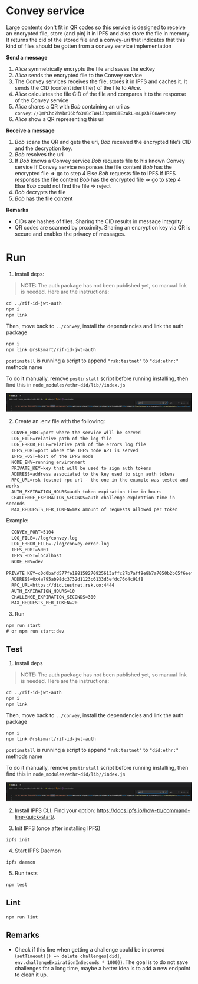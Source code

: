 # Convey service

Large contents don't fit in QR codes so this service is designed to receive an encrypted file, store (and pin) it in IPFS and also store the file in memory. It returns the cid of the stored file and a convey-uri that indicates that this kind of files should be gotten from a convey service implementation


**Send a message**

1. _Alice_ symmetrically encrypts the file and saves the ecKey
2. _Alice_ sends the encrypted file to the Convey service
3. The Convey services receives the file, stores it in IPFS and caches it. It sends the CID (content identifier) of the file to _Alice_.
4. _Alice_ calculates the file CID of the file and compares it to the response of the Convey service
5. _Alice_ shares a QR with _Bob_ containing an uri as `convey://QmPChd2hVbrJ6bfo3WBcTW4iZnpHm8TEzWkLHmLpXhF68A#ecKey`
6. _Alice_ show a QR representing this uri

**Receive a message**

1. _Bob_ scans the QR and gets the uri, _Bob_ received the encrypted file’s CID and the decryption key.
2. _Bob_ resolves the uri
3. If _Bob_ knows a Convey service
    _Bob_ requests file to his known Convey service
    If Convey service responses the file content
      _Bob_ has the encrypted file => go to step 4
    Else 
      _Bob_ requests file to IPFS
      If IPFS responses the file content
        _Bob_ has the encrypted file => go to step 4
      Else
        _Bob_ could not find the file => reject
4. _Bob_ decrypts the file
5. _Bob_ has the file content

**Remarks**
- CIDs are hashes of files. Sharing the CID results in message integrity.
- QR codes are scanned by proximity. Sharing an encryption key via QR is secure and enables the privacy of messages.


# Run

1. Install deps:

  > NOTE: The auth package has not been published yet, so manual link is needed. Here are the instructions:
  
  ```
  cd ../rif-id-jwt-auth
  npm i
  npm link
  ```

  Then, move back to `../convey`, install the dependencies and link the auth package
  ```
  npm i
  npm link @rsksmart/rif-id-jwt-auth
  ```

  `postinstall` is running a script to append `"rsk:testnet"` to `"did:ethr:"` methods name

  To do it manually, remove `postinstall` script before running installing, then find this in `node_modules/ethr-did/lib//index.js`

  ![fix](./img/fix.png)

2. Create an .env file with the following:

```
  CONVEY_PORT=port where the service will be served
  LOG_FILE=relative path of the log file
  LOG_ERROR_FILE=relative path of the errors log file
  IPFS_PORT=port where the IPFS node API is served
  IPFS_HOST=host of the IPFS node
  NODE_ENV=running environment
  PRIVATE_KEY=key that will be used to sign auth tokens
  ADDRESS=address associated to the key used to sign auth tokens
  RPC_URL=rsk testnet rpc url - the one in the example was tested and works
  AUTH_EXPIRATION_HOURS=auth token expiration time in hours
  CHALLENGE_EXPIRATION_SECONDS=auth challenge expiration time in seconds
  MAX_REQUESTS_PER_TOKEN=max amount of requests allowed per token
```

Example:
```
  CONVEY_PORT=5104
  LOG_FILE=./log/convey.log
  LOG_ERROR_FILE=./log/convey.error.log
  IPFS_PORT=5001
  IPFS_HOST=localhost
  NODE_ENV=dev
  PRIVATE_KEY=c0d0bafd577fe198158270925613affc27b7aff9e8b7a7050b2b65f6eefd3083
  ADDRESS=0x4a795ab98dc3732d1123c6133d3efdc76d4c91f8
  RPC_URL=https://did.testnet.rsk.co:4444
  AUTH_EXPIRATION_HOURS=10
  CHALLENGE_EXPIRATION_SECONDS=300
  MAX_REQUESTS_PER_TOKEN=20
```

3. Run

  ```
  npm run start
  # or npm run start:dev
  ```

## Test

1. Install deps

  > NOTE: The auth package has not been published yet, so manual link is needed. Here are the instructions:
  
  ```
  cd ../rif-id-jwt-auth
  npm i
  npm link
  ```

  Then, move back to `../convey`, install the dependencies and link the auth package
  ```
  npm i
  npm link @rsksmart/rif-id-jwt-auth
  ```

  `postinstall` is running a script to append `"rsk:testnet"` to `"did:ethr:"` methods name

  To do it manually, remove `postinstall` script before running installing, then find this in `node_modules/ethr-did/lib//index.js`

  ![fix](./img/fix.png)

2. Install IPFS CLI. Find your option: https://docs.ipfs.io/how-to/command-line-quick-start/.

3. Init IPFS (once after installing IPFS)

  ```
  ipfs init
  ```

4. Start IPFS Daemon

  ```
  ipfs daemon
  ```

5. Run tests

  ```
  npm test
  ```

## Lint

```
npm run lint
```

## Remarks

- Check if this line when getting a challenge could be improved (`setTimeout(() => delete challenges[did], env.challengeExpirationInSeconds * 1000)`). The goal is to do not save challenges for a long time, maybe a better idea is to add a new endpoint to clean it up.